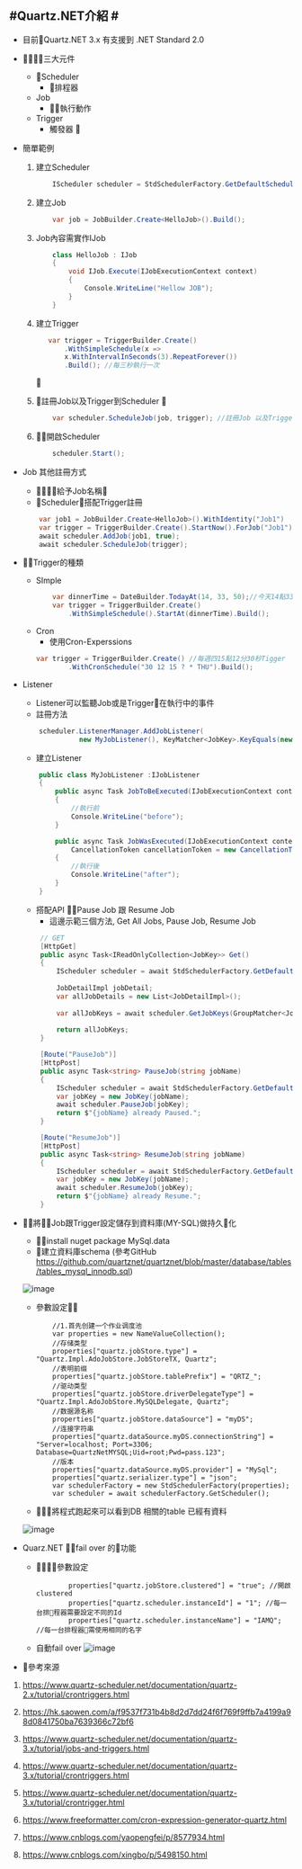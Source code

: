 #Quartz.NET介紹 #
---
- 目前Quartz.NET 3.x 有支援到 .NET Standard 2.0
- 三大元件
    - Scheduler
        - 排程器
    - Job
        - 執行動作
    - Trigger  
        - 觸發器 
       

-  簡單範例
    1. 建立Scheduler
        ```csharp
            IScheduler scheduler = StdSchedulerFactory.GetDefaultScheduler();`
        ```
    2. 建立Job
        ```csharp
            var job = JobBuilder.Create<HelloJob>().Build();
        ```
    3. Job內容需實作IJob

        ```csharp
            class HelloJob : IJob
            {
                void IJob.Execute(IJobExecutionContext context)
                {
                    Console.WriteLine("Hellow JOB");
                }
            }
        ```

    4. 建立Trigger

         ```csharp
            var trigger = TriggerBuilder.Create()
                .WithSimpleSchedule(x =>
                x.WithIntervalInSeconds(3).RepeatForever())
                .Build(); //每三秒執行一次
        ```
        
    
    5. 註冊Job以及Trigger到Scheduler
      
        ```csharp
            var scheduler.ScheduleJob(job, trigger); //註冊Job 以及Trigger 到 Scheduler
        ```
    
    1. 開啟Scheduler 
        ```csharp
            scheduler.Start();
        ```
- Job 其他註冊方式
    - 給予Job名稱
    - Scheduler搭配Trigger註冊
    ```csharp
        var job1 = JobBuilder.Create<HelloJob>().WithIdentity("Job1")
        var trigger = TriggerBuilder.Create().StartNow().ForJob("Job1").Build();
        await scheduler.AddJob(job1, true);
        await scheduler.ScheduleJob(trigger);
    ```


- Trigger的種類
    - SImple
        ```csharp
            var dinnerTime = DateBuilder.TodayAt(14, 33, 50);//今天14點33分50秒是晚餐時間
            var trigger = TriggerBuilder.Create()
                .WithSimpleSchedule().StartAt(dinnerTime).Build();
        ```
    - Cron
        - 使用Cron-Experssions 
        ```csharp
        var trigger = TriggerBuilder.Create() //每週四15點12分30秒Tigger
                .WithCronSchedule("30 12 15 ? * THU").Build();
        ```

- Listener
    -  Listener可以監聽Job或是Trigger在執行中的事件
    - 註冊方法
    ```csharp       
        scheduler.ListenerManager.AddJobListener(
                  new MyJobListener(), KeyMatcher<JobKey>.KeyEquals(new JobKey("Job1")));
    ```     
    - 建立Listener
    ```csharp
        public class MyJobListener :IJobListener
        {
            public async Task JobToBeExecuted(IJobExecutionContext context, CancellationToken cancellationToken = new CancellationToken())
            {
                //執行前
                Console.WriteLine("before");
            }

            public async Task JobWasExecuted(IJobExecutionContext context, JobExecutionException jobException,
                CancellationToken cancellationToken = new CancellationToken())
            {
                //執行後
                Console.WriteLine("after");
            }
        }
    ```
 
     - 搭配API Pause Job 跟 Resume Job
        - 這邊示範三個方法, Get All Jobs, Pause Job, Resume Job
       ```csharp
        // GET
        [HttpGet]
        public async Task<IReadOnlyCollection<JobKey>> Get()
        {
            IScheduler scheduler = await StdSchedulerFactory.GetDefaultScheduler();
            
            JobDetailImpl jobDetail;
            var allJobDetails = new List<JobDetailImpl>();
            
            var allJobKeys = await scheduler.GetJobKeys(GroupMatcher<JobKey>.AnyGroup());
            
            return allJobKeys;
        }

        [Route("PauseJob")]
        [HttpPost]
        public async Task<string> PauseJob(string jobName)
        {
            IScheduler scheduler = await StdSchedulerFactory.GetDefaultScheduler();
            var jobKey = new JobKey(jobName);
            await scheduler.PauseJob(jobKey);
            return $"{jobName} already Paused.";
        }

        [Route("ResumeJob")]
        [HttpPost]
        public async Task<string> ResumeJob(string jobName)
        {
            IScheduler scheduler = await StdSchedulerFactory.GetDefaultScheduler();
            var jobKey = new JobKey(jobName);
            await scheduler.ResumeJob(jobKey);
            return $"{jobName} already Resume.";
        }
        ```


- 將Job跟Trigger設定儲存到資料庫(MY-SQL)做持久化
    - install nuget package MySql.data
    - 建立資料庫schema (參考GitHub https://github.com/quartznet/quartznet/blob/master/database/tables/tables_mysql_innodb.sql)
  
    ![image](Dbschema.png)
   


    - 參數設定
        ```charp
            //1.首先创建一个作业调度池
            var properties = new NameValueCollection();
            //存储类型
            properties["quartz.jobStore.type"] = "Quartz.Impl.AdoJobStore.JobStoreTX, Quartz";
            //表明前缀
            properties["quartz.jobStore.tablePrefix"] = "QRTZ_";
            //驱动类型
            properties["quartz.jobStore.driverDelegateType"] = "Quartz.Impl.AdoJobStore.MySQLDelegate, Quartz";
            //数据源名称
            properties["quartz.jobStore.dataSource"] = "myDS";
            //连接字符串
            properties["quartz.dataSource.myDS.connectionString"] = "Server=localhost; Port=3306; Database=QuartzNetMYSQL;Uid=root;Pwd=pass.123";            
            //版本
            properties["quartz.dataSource.myDS.provider"] = "MySql";
            properties["quartz.serializer.type"] = "json";
            var schedulerFactory = new StdSchedulerFactory(properties);
            var scheduler = await schedulerFactory.GetScheduler();
        ```
    - 將程式跑起來可以看到DB 相關的table 已經有資料


    ![image](DB-Info.png)
- Quarz.NET fail over 的功能
    - 參數設定
        ```
                properties["quartz.jobStore.clustered"] = "true"; //開啟clustered
                properties["quartz.scheduler.instanceId"] = "1"; //每一台排程器需要設定不同的Id
                properties["quartz.scheduler.instanceName"] = "IAMQ"; //每一台排程器需使用相同的名字
        ```
    - 自動fail over
        ![image](FailOverTest.png)









- 參考來源
1. https://www.quartz-scheduler.net/documentation/quartz-2.x/tutorial/crontriggers.html

2. https://hk.saowen.com/a/f9537f731b4b8d2d7dd24f6f769f9ffb7a4199a98d0841750ba7639366c72bf6

3. https://www.quartz-scheduler.net/documentation/quartz-3.x/tutorial/jobs-and-triggers.html

4. https://www.quartz-scheduler.net/documentation/quartz-3.x/tutorial/crontriggers.html

5. https://www.quartz-scheduler.net/documentation/quartz-3.x/tutorial/crontrigger.html

6. https://www.freeformatter.com/cron-expression-generator-quartz.html
   
7. https://www.cnblogs.com/yaopengfei/p/8577934.html
   
8. https://www.cnblogs.com/xingbo/p/5498150.html
